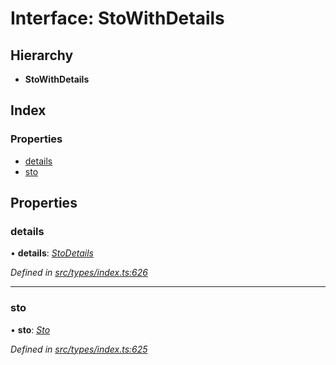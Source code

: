 # Interface: StoWithDetails

## Hierarchy

* **StoWithDetails**

## Index

### Properties

* [details](stowithdetails.md#details)
* [sto](stowithdetails.md#sto)

## Properties

###  details

• **details**: *[StoDetails](stodetails.md)*

*Defined in [src/types/index.ts:626](https://github.com/PolymathNetwork/polymesh-sdk/blob/05b527a2/src/types/index.ts#L626)*

___

###  sto

• **sto**: *[Sto](../classes/sto.md)*

*Defined in [src/types/index.ts:625](https://github.com/PolymathNetwork/polymesh-sdk/blob/05b527a2/src/types/index.ts#L625)*
